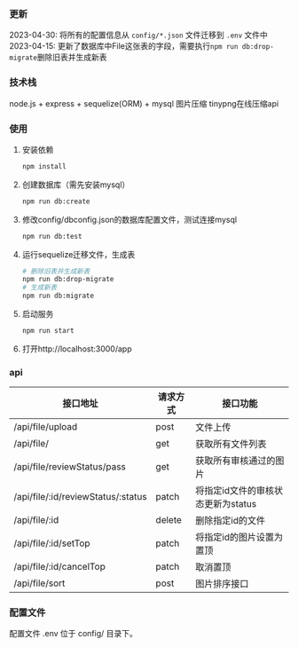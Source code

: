 ### 更新
2023-04-30: 将所有的配置信息从 `config/*.json` 文件迁移到 `.env` 文件中    
2023-04-15: 更新了数据库中File这张表的字段，需要执行`npm run db:drop-migrate`删除旧表并生成新表

### 技术栈
node.js + express + sequelize(ORM) + mysql
图片压缩 tinypng在线压缩api

### 使用

1. 安装依赖
   ```sh
   npm install
   ```
2. 创建数据库（需先安装mysql）
   ```sh
   npm run db:create
   ```

3. 修改config/dbconfig.json的数据库配置文件，测试连接mysql
   ```sh
   npm run db:test
   ```

4. 运行sequelize迁移文件，生成表
   ```sh
   # 删除旧表并生成新表
   npm run db:drop-migrate 
   # 生成新表
   npm run db:migrate
   ```

5. 启动服务
   ```sh
   npm run start
   ```

6. 打开http://localhost:3000/app

### api

| 接口地址 | 请求方式 | 接口功能 |
| ---- | ---- | ---- |
| /api/file/upload | post | 文件上传 |
| /api/file/ | get | 获取所有文件列表 |
| /api/file/reviewStatus/pass | get | 获取所有审核通过的图片 |
| /api/file/:id/reviewStatus/:status | patch | 将指定id文件的审核状态更新为status |
| /api/file/:id | delete | 删除指定id的文件 |
| /api/file/:id/setTop | patch | 将指定id的图片设置为置顶 |
| /api/file/:id/cancelTop | patch | 取消置顶 |
| /api/file/sort | post | 图片排序接口 |


### 配置文件    
配置文件 .env 位于 config/ 目录下。